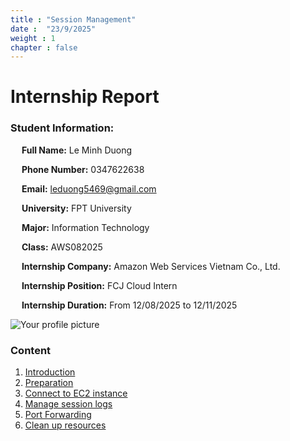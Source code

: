 ```yaml
---
title : "Session Management"
date :  "23/9/2025" 
weight : 1 
chapter : false
---
```

# Internship Report

### Student Information:
&emsp; **Full Name:** Le Minh Duong

&emsp; **Phone Number:** 0347622638

&emsp; **Email:** leduong5469@gmail.com

&emsp; **University:** FPT University

&emsp; **Major:** Information Technology

&emsp; **Class:** AWS082025

&emsp; **Internship Company:** Amazon Web Services Vietnam Co., Ltd.

&emsp; **Internship Position:** FCJ Cloud Intern

&emsp; **Internship Duration:** From 12/08/2025 to 12/11/2025

![Your profile picture](/images/5e44f68c-7cf9-453c-8a07-40d56b6c13c6.jpg)
### Content
 1. [Introduction ](1-introduce/)
 2. [Preparation](2-prerequiste/)
 3. [Connect to EC2 instance](3-accessibilitytoinstances/)
 4. [Manage session logs](4-s3log/)
 5. [Port Forwarding](5-Portfwd/)
 6. [Clean up resources](6-cleanup/)







